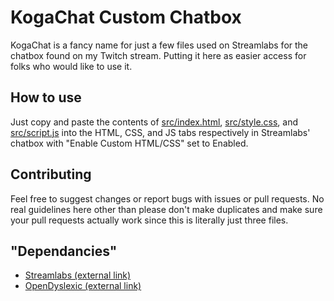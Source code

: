 # KogaChat Custom Chatbox

KogaChat is a fancy name for just a few files used on Streamlabs for the chatbox found on my Twitch stream. Putting it here as easier access for folks who would like to use it.

## How to use

Just copy and paste the contents of [src/index.html](https://github.com/dististik/streamlabs.kogachat/blob/master/src/index.html), [src/style.css](https://github.com/dististik/streamlabs.kogachat/blob/master/src/style.css), and [src/script.js](https://github.com/dististik/streamlabs.kogachat/blob/master/src/script.js) into the HTML, CSS, and JS tabs respectively in Streamlabs' chatbox with "Enable Custom HTML/CSS" set to Enabled.

## Contributing

Feel free to suggest changes or report bugs with issues or pull requests. No real guidelines here other than please don't make duplicates and make sure your pull requests actually work since this is literally just three files.

## "Dependancies"

+ [Streamlabs (external link)](http://streamlabs.com/)
+ [OpenDyslexic (external link)](https://gumroad.com/l/OpenDyslexic)
